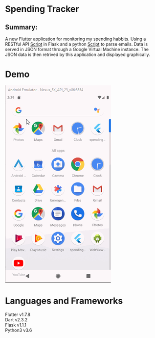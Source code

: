 # Spending Tracker

## Summary:
A new Flutter application for monitoring my spending habbits. 
Using a RESTful API [Script](https://github.com/Chino96/SpendingTracker/blob/master/lib/src/scripts/Flask_Script.py) in Flask and a python [Script](https://github.com/Chino96/SpendingTracker/blob/master/lib/src/scripts/Email_Parser.py) to parse emails.
Data is served in JSON format through a Google Virtual Machine
instance. The JSON data is then retrived by this application 
and displayed graphically.

# Demo
![Demo Gif](https://github.com/Chino96/SpendingTracker/blob/master/assets/Demo.gif)

# Languages and Frameworks
Flutter v1.7.8<br />
Dart v2.3.2<br />
Flask v1.1.1<br />
Python3 v3.6<br />
